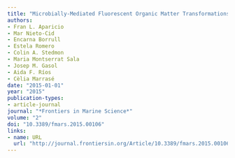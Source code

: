 ```yaml
---
title: "Microbially-Mediated Fluorescent Organic Matter Transformations in the Deep Ocean. Do the Chemical Precursors Matter?"
authors:
- Fran L. Aparicio
- Mar Nieto-Cid
- Encarna Borrull
- Estela Romero
- Colin A. Stedmon
- Maria Montserrat Sala
- Josep M. Gasol
- Aida F. Ríos
- Cèlia Marrasé
date: "2015-01-01"
year: "2015"
publication-types:
- article-journal
journal: "*Frontiers in Marine Science*"
volume: "2"
doi: "10.3389/fmars.2015.00106"
links:
- name: URL
  url: "http://journal.frontiersin.org/Article/10.3389/fmars.2015.00106/abstract"
---
```


